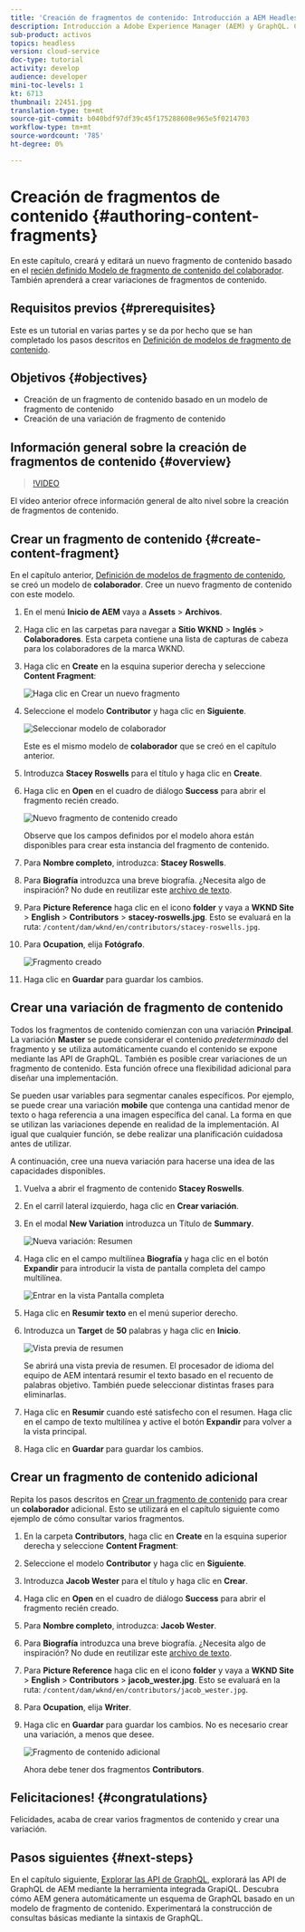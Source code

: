 ```yaml
---
title: 'Creación de fragmentos de contenido: Introducción a AEM Headless - GraphQL'
description: Introducción a Adobe Experience Manager (AEM) y GraphQL. Cree y edite un nuevo fragmento de contenido basado en un modelo de fragmento de contenido. Aprenda a crear variaciones de fragmentos de contenido.
sub-product: activos
topics: headless
version: cloud-service
doc-type: tutorial
activity: develop
audience: developer
mini-toc-levels: 1
kt: 6713
thumbnail: 22451.jpg
translation-type: tm+mt
source-git-commit: b040bdf97df39c45f175288608e965e5f0214703
workflow-type: tm+mt
source-wordcount: '785'
ht-degree: 0%

---
```



# Creación de fragmentos de contenido {#authoring-content-fragments}

En este capítulo, creará y editará un nuevo fragmento de contenido basado en el [recién definido Modelo de fragmento de contenido del colaborador](./content-fragment-models.md). También aprenderá a crear variaciones de fragmentos de contenido.

## Requisitos previos {#prerequisites}

Este es un tutorial en varias partes y se da por hecho que se han completado los pasos descritos en [Definición de modelos de fragmento de contenido](./content-fragment-models.md).

## Objetivos {#objectives}

* Creación de un fragmento de contenido basado en un modelo de fragmento de contenido
* Creación de una variación de fragmento de contenido

## Información general sobre la creación de fragmentos de contenido {#overview}

>[!VIDEO](https://video.tv.adobe.com/v/22451/?quality=12&learn=on)

El vídeo anterior ofrece información general de alto nivel sobre la creación de fragmentos de contenido.

## Crear un fragmento de contenido {#create-content-fragment}

En el capítulo anterior, [Definición de modelos de fragmento de contenido](./content-fragment-models.md), se creó un modelo de **colaborador**. Cree un nuevo fragmento de contenido con este modelo.

1. En el menú **Inicio de AEM** vaya a **Assets** > **Archivos**.
1. Haga clic en las carpetas para navegar a **Sitio WKND** > **Inglés** > **Colaboradores**. Esta carpeta contiene una lista de capturas de cabeza para los colaboradores de la marca WKND.

1. Haga clic en **Create** en la esquina superior derecha y seleccione **Content Fragment**:

   ![Haga clic en Crear un nuevo fragmento](assets/author-content-fragments/create-content-fragment-menu.png)

1. Seleccione el modelo **Contributor** y haga clic en **Siguiente**.

   ![Seleccionar modelo de colaborador](assets/author-content-fragments/select-contributor-model.png)

   Este es el mismo modelo de **colaborador** que se creó en el capítulo anterior.

1. Introduzca **Stacey Roswells** para el título y haga clic en **Create**.
1. Haga clic en **Open** en el cuadro de diálogo **Success** para abrir el fragmento recién creado.

   ![Nuevo fragmento de contenido creado](assets/author-content-fragments/new-content-fragment.png)

   Observe que los campos definidos por el modelo ahora están disponibles para crear esta instancia del fragmento de contenido.

1. Para **Nombre completo**, introduzca: **Stacey Roswells**.
1. Para **Biografía** introduzca una breve biografía. ¿Necesita algo de inspiración? No dude en reutilizar este [archivo de texto](assets/author-content-fragments/stacey-roswells-bio.txt).
1. Para **Picture Reference** haga clic en el icono **folder** y vaya a **WKND Site** > **English** > **Contributors** > **stacey-roswells.jpg**. Esto se evaluará en la ruta: `/content/dam/wknd/en/contributors/stacey-roswells.jpg`.
1. Para **Ocupation**, elija **Fotógrafo**.

   ![Fragmento creado](assets/author-content-fragments/stacye-roswell-fragment-authored.png)

1. Haga clic en **Guardar** para guardar los cambios.

## Crear una variación de fragmento de contenido

Todos los fragmentos de contenido comienzan con una variación **Principal**. La variación **Master** se puede considerar el contenido *predeterminado* del fragmento y se utiliza automáticamente cuando el contenido se expone mediante las API de GraphQL. También es posible crear variaciones de un fragmento de contenido. Esta función ofrece una flexibilidad adicional para diseñar una implementación.

Se pueden usar variables para segmentar canales específicos. Por ejemplo, se puede crear una variación **mobile** que contenga una cantidad menor de texto o haga referencia a una imagen específica del canal. La forma en que se utilizan las variaciones depende en realidad de la implementación. Al igual que cualquier función, se debe realizar una planificación cuidadosa antes de utilizar.

A continuación, cree una nueva variación para hacerse una idea de las capacidades disponibles.

1. Vuelva a abrir el fragmento de contenido **Stacey Roswells**.
1. En el carril lateral izquierdo, haga clic en **Crear variación**.
1. En el modal **New Variation** introduzca un Título de **Summary**.

   ![Nueva variación: Resumen](assets/author-content-fragments/new-variation-summary.png)

1. Haga clic en el campo multilínea **Biografía** y haga clic en el botón **Expandir** para introducir la vista de pantalla completa del campo multilínea.

   ![Entrar en la vista Pantalla completa](assets/author-content-fragments/enter-full-screen-view.png)

1. Haga clic en **Resumir texto** en el menú superior derecho.

1. Introduzca un **Target** de **50** palabras y haga clic en **Inicio**.

   ![Vista previa de resumen](assets/author-content-fragments/summarize-text-preview.png)

   Se abrirá una vista previa de resumen. El procesador de idioma del equipo de AEM intentará resumir el texto basado en el recuento de palabras objetivo. También puede seleccionar distintas frases para eliminarlas.

1. Haga clic en **Resumir** cuando esté satisfecho con el resumen. Haga clic en el campo de texto multilínea y active el botón **Expandir** para volver a la vista principal.

1. Haga clic en **Guardar** para guardar los cambios.

## Crear un fragmento de contenido adicional

Repita los pasos descritos en [Crear un fragmento de contenido](#create-content-fragment) para crear un **colaborador** adicional. Esto se utilizará en el capítulo siguiente como ejemplo de cómo consultar varios fragmentos.

1. En la carpeta **Contributors**, haga clic en **Create** en la esquina superior derecha y seleccione **Content Fragment**:
1. Seleccione el modelo **Contributor** y haga clic en **Siguiente**.
1. Introduzca **Jacob Wester** para el título y haga clic en **Crear**.
1. Haga clic en **Open** en el cuadro de diálogo **Success** para abrir el fragmento recién creado.
1. Para **Nombre completo**, introduzca: **Jacob Wester**.
1. Para **Biografía** introduzca una breve biografía. ¿Necesita algo de inspiración? No dude en reutilizar este [archivo de texto](assets/author-content-fragments/jacob-wester.txt).
1. Para **Picture Reference** haga clic en el icono **folder** y vaya a **WKND Site** > **English** > **Contributors** > **jacob_wester.jpg**. Esto se evaluará en la ruta: `/content/dam/wknd/en/contributors/jacob_wester.jpg`.
1. Para **Ocupation**, elija **Writer**.
1. Haga clic en **Guardar** para guardar los cambios. No es necesario crear una variación, a menos que desee.

   ![Fragmento de contenido adicional](assets/author-content-fragments/additional-content-fragment.png)

   Ahora debe tener dos fragmentos **Contributors**.

## Felicitaciones! {#congratulations}

Felicidades, acaba de crear varios fragmentos de contenido y crear una variación.

## Pasos siguientes {#next-steps}

En el capítulo siguiente, [Explorar las API de GraphQL](explore-graphql-api.md), explorará las API de GraphQL de AEM mediante la herramienta integrada GrapiQL. Descubra cómo AEM genera automáticamente un esquema de GraphQL basado en un modelo de fragmento de contenido. Experimentará la construcción de consultas básicas mediante la sintaxis de GraphQL.
